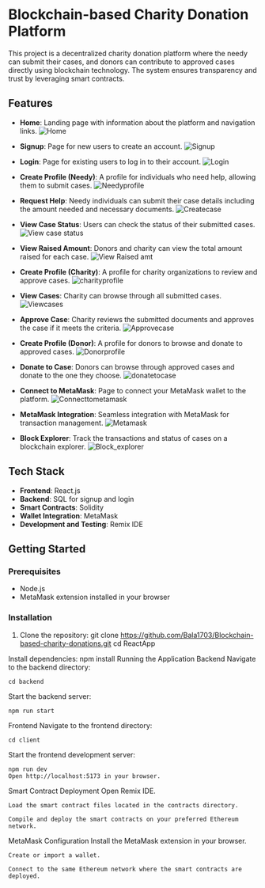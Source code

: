 # Blockchain-based Charity Donation Platform

This project is a decentralized charity donation platform where the needy can submit their cases, and donors can contribute to approved cases directly using blockchain technology. The system ensures transparency and trust by leveraging smart contracts.

## Features

- **Home**: Landing page with information about the platform and navigation links.
  ![Home](https://github.com/Bala1703/Blockchain-based-charity-donations/assets/138019223/75a4b970-2bd4-4586-9199-0de38ef98c36)


- **Signup**: Page for new users to create an account.
  ![Signup](https://github.com/Bala1703/Blockchain-based-charity-donations/assets/138019223/f4d26e93-1326-423e-9d27-cd21982d0f1e)


- **Login**: Page for existing users to log in to their account.
![Login](https://github.com/Bala1703/Blockchain-based-charity-donations/assets/138019223/0c52317d-8011-4893-a0c6-564028827660)


- **Create Profile (Needy)**: A profile for individuals who need help, allowing them to submit cases.
![Needyprofile](https://github.com/Bala1703/Blockchain-based-charity-donations/assets/138019223/92114ce3-c529-4e64-8097-5d85e6018e30)

- **Request Help**: Needy individuals can submit their case details including the amount needed and necessary documents.
![Createcase](https://github.com/Bala1703/Blockchain-based-charity-donations/assets/138019223/623351f1-65cb-4265-9a4f-f4fe1431fb27)

- **View Case Status**: Users can check the status of their submitted cases.
![View case status](https://github.com/Bala1703/Blockchain-based-charity-donations/assets/138019223/1e8a884b-b6a8-4377-a33e-6976472da153)

- **View Raised Amount**: Donors and charity can view the total amount raised for each case.
![View Raised amt](https://github.com/Bala1703/Blockchain-based-charity-donations/assets/138019223/69ea8e6b-b5b9-4f4c-bb9b-62dcd54705fe)

- **Create Profile (Charity)**: A profile for charity organizations to review and approve cases.
![charityprofile](https://github.com/Bala1703/Blockchain-based-charity-donations/assets/138019223/07c403fc-a05d-44f4-9663-fb2299b136d6)

 - **View Cases**: Charity can browse through all submitted cases.
![Viewcases](https://github.com/Bala1703/Blockchain-based-charity-donations/assets/138019223/f2ad4b33-fb9d-4ef9-a82f-d6314091326c)

 - **Approve Case**: Charity reviews the submitted documents and approves the case if it meets the criteria.
![Approvecase](https://github.com/Bala1703/Blockchain-based-charity-donations/assets/138019223/288bb06a-d4c8-48e4-b75f-46fbb0fe3328)

- **Create Profile (Donor)**: A profile for donors to browse and donate to approved cases.
![Donorprofile](https://github.com/Bala1703/Blockchain-based-charity-donations/assets/138019223/5eead558-5463-4dc0-97cd-14405cd1bd50)

- **Donate to Case**: Donors can browse through approved cases and donate to the one they choose.
![donatetocase](https://github.com/Bala1703/Blockchain-based-charity-donations/assets/138019223/dfef036a-c05f-4820-a45f-6083709fe7e1)

- **Connect to MetaMask**: Page to connect your MetaMask wallet to the platform.
![Connecttometamask](https://github.com/Bala1703/Blockchain-based-charity-donations/assets/138019223/db517cb3-c1c8-40cb-b4e0-2fbfcf5f000f)

- **MetaMask Integration**: Seamless integration with MetaMask for transaction management.
![Metamask](https://github.com/Bala1703/Blockchain-based-charity-donations/assets/138019223/05577a53-35e8-4791-927a-9a2bca95c440)

- **Block Explorer**: Track the transactions and status of cases on a blockchain explorer.
![Block_explorer](https://github.com/Bala1703/Blockchain-based-charity-donations/assets/138019223/9be060e3-4833-4706-a892-6406e51f2f44)

## Tech Stack

- **Frontend**: React.js
- **Backend**: SQL for signup and login
- **Smart Contracts**: Solidity
- **Wallet Integration**: MetaMask
- **Development and Testing**: Remix IDE

## Getting Started

### Prerequisites

- Node.js
- MetaMask extension installed in your browser

### Installation

1. Clone the repository:
   git clone https://github.com/Bala1703/Blockchain-based-charity-donations.git
   cd ReactApp

Install dependencies:
    npm install
Running the Application
Backend
   Navigate to the backend directory:

    cd backend
Start the backend server:

    npm run start
Frontend
  Navigate to the frontend directory:

    cd client
Start the frontend development server:

    npm run dev
    Open http://localhost:5173 in your browser.

Smart Contract Deployment
    Open Remix IDE.

    Load the smart contract files located in the contracts directory.

    Compile and deploy the smart contracts on your preferred Ethereum network.


MetaMask Configuration
    Install the MetaMask extension in your browser.

    Create or import a wallet.

    Connect to the same Ethereum network where the smart contracts are deployed.
